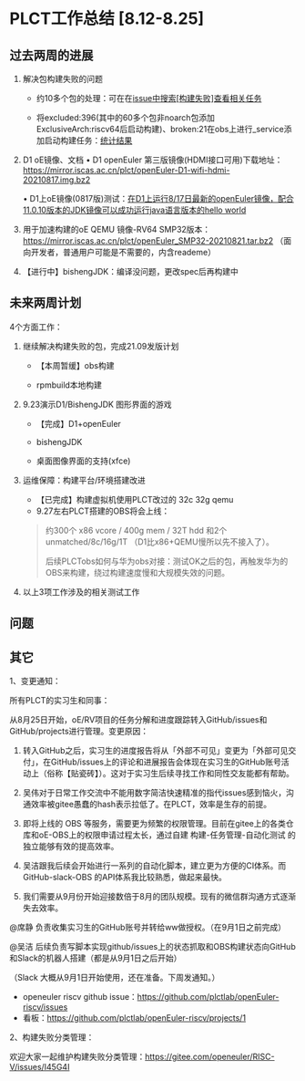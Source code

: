 # PLCT工作总结 [8.12-8.25]

## 过去两周的进展

1. 解决包构建失败的问题
   
   - 约10多个包的处理：可在在[issue中搜索[构建失败]查看相关任务](https://gitee.com/openeuler/RISC-V/issues?utf8=%E2%9C%93&issue_search=%5B%E6%9E%84%E5%BB%BA%E5%A4%B1%E8%B4%A5%5D)
   
   - 将excluded:396(其中的60多个包非noarch包添加ExclusiveArch:riscv64后启动构建)、broken:21在obs上进行_service添加启动构建任务：[统计结果](https://github.com/plctlab/openEuler-riscv/blob/main/doc/excluded%2Bbroken.xlsx)
   
     
   
2. D1 oE镜像、文档
   • D1 openEuler 第三版镜像(HDMI接口可用)下载地址：https://mirror.iscas.ac.cn/plct/openEuler-D1-wifi-hdmi-20210817.img.bz2

   • D1上oE镜像(0817版)测试：[在D1上运行8/17日最新的openEuler镜像，配合11.0.10版本的JDK镜像可以成功运行java语言版本的hello world](https://zhuanlan.zhihu.com/p/401285641?utm_source=wechat_session&utm_medium=social&s_r=0)

   

3. 用于加速构建的oE QEMU 镜像-RV64 SMP32版本：https://mirror.iscas.ac.cn/plct/openEuler_SMP32-20210821.tar.bz2  （面向开发者，普通用户可能是不需要的，内含reademe）

   

4. 【进行中】bishengJDK：编译没问题，更改spec后再构建中



## 未来两周计划

4个方面工作：

1. 继续解决构建失败的包，完成21.09发版计划

   - 【本周暂缓】obs构建

   - rpmbuild本地构建

     

2. 9.23演示D1/BishengJDK 图形界面的游戏

   - 【完成】D1+openEuler

   - bishengJDK

   - 桌面图像界面的支持(xfce)

   

3. 运维保障：构建平台/环境搭建改进

   - 【已完成】构建虚拟机使用PLCT改过的 32c 32g qemu
   - 9.27左右PLCT搭建的OBS将会上线：

   > 约300个 x86 vcore / 400g mem / 32T hdd 和2个 unmatched/8c/16g/1T （D1比x86+QEMU慢所以先不接入了）。
   >
   > 后续PLCTobs如何与华为obs对接：测试OK之后的包，再触发华为的OBS来构建，绕过构建速度慢和大规模失效的问题。

   

4. 以上3项工作涉及的相关测试工作

   

## 问题





## 其它

1、变更通知：

所有PLCT的实习生和同事：

从8月25日开始，oE/RV项目的任务分解和进度跟踪转入GitHub/issues和GitHub/projects进行管理。变更原因：



1. 转入GitHub之后，实习生的进度报告将从「外部不可见」变更为「外部可见交付」，在GitHub/issues上的评论和进展报告会体现在实习生的GitHub账号活动上（俗称【贴瓷砖】）。这对于实习生后续寻找工作和同性交友能都有帮助。

2. 吴伟对于日常工作交流中不能用数字简洁快速精准的指代issues感到恼火，沟通效率被gitee愚蠢的hash表示拉低了。在PLCT，效率是生存的前提。

3. 即将上线的 OBS 等服务，需要更为频繁的权限管理。目前在gitee上的各类仓库和oE-OBS上的权限申请过程太长，通过自建 构建-任务管理-自动化测试 的独立能够有效的提高效率。

4. 吴洁跟我后续会开始进行一系列的自动化脚本，建立更为方便的CI体系。而 GitHub-slack-OBS 的API体系我比较熟悉，做起来最快。

5. 我们需要从9月份开始迎接数倍于8月的团队规模。现有的微信群沟通方式逐渐失去效率。

 

@席静 负责收集实习生的GitHub账号并转给ww做授权。（在9月1日之前完成）

@吴洁 后续负责写脚本实现github/issues上的状态抓取和OBS构建状态向GitHub和Slack的机器人搭建（都是从9月1日之后开始）

 

（Slack 大概从9月1日开始使用，还在准备。下周发通知。）

 

- openeuler riscv github issue：https://github.com/plctlab/openEuler-riscv/issues
- 看板：https://github.com/plctlab/openEuler-riscv/projects/1



2、构建失败分类管理：

欢迎大家一起维护构建失败分类管理：https://gitee.com/openeuler/RISC-V/issues/I45G4I

